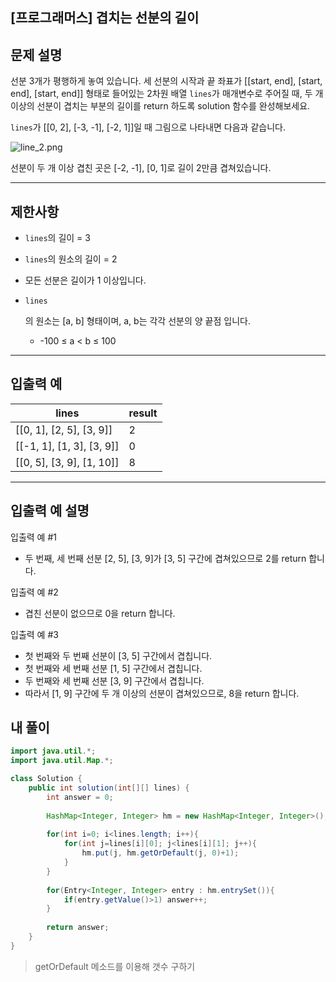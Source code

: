 ## [프로그래머스] 겹치는 선분의 길이

## 문제 설명

선분 3개가 평행하게 놓여 있습니다. 세 선분의 시작과 끝 좌표가 [[start, end], [start, end], [start, end]] 형태로 들어있는 2차원 배열 `lines`가 매개변수로 주어질 때, 두 개 이상의 선분이 겹치는 부분의 길이를 return 하도록 solution 함수를 완성해보세요.

`lines`가 [[0, 2], [-3, -1], [-2, 1]]일 때 그림으로 나타내면 다음과 같습니다.

![line_2.png](https://grepp-programmers.s3.ap-northeast-2.amazonaws.com/files/production/e4122d8b-9ce2-49ce-a360-3d1284babd8a/line_2.png)

선분이 두 개 이상 겹친 곳은 [-2, -1], [0, 1]로 길이 2만큼 겹쳐있습니다.

------

## 제한사항

- `lines`의 길이 = 3

- `lines`의 원소의 길이 = 2

- 모든 선분은 길이가 1 이상입니다.

- ```
  lines
  ```

  의 원소는 [a, b] 형태이며, a, b는 각각 선분의 양 끝점 입니다.

  - -100 ≤ a < b ≤ 100

------

## 입출력 예

| lines                     | result |
| ------------------------- | ------ |
| [[0, 1], [2, 5], [3, 9]]  | 2      |
| [[-1, 1], [1, 3], [3, 9]] | 0      |
| [[0, 5], [3, 9], [1, 10]] | 8      |

------

## 입출력 예 설명

입출력 예 #1

- 두 번째, 세 번째 선분 [2, 5], [3, 9]가 [3, 5] 구간에 겹쳐있으므로 2를 return 합니다.

입출력 예 #2

- 겹친 선분이 없으므로 0을 return 합니다.

입출력 예 #3

- 첫 번째와 두 번째 선분이 [3, 5] 구간에서 겹칩니다.
- 첫 번째와 세 번째 선분 [1, 5] 구간에서 겹칩니다.
- 두 번째와 세 번째 선분 [3, 9] 구간에서 겹칩니다.
- 따라서 [1, 9] 구간에 두 개 이상의 선분이 겹쳐있으므로, 8을 return 합니다.

## 내 풀이

```java
import java.util.*;
import java.util.Map.*;

class Solution {
    public int solution(int[][] lines) {
        int answer = 0;
        
        HashMap<Integer, Integer> hm = new HashMap<Integer, Integer>();
        
        for(int i=0; i<lines.length; i++){
            for(int j=lines[i][0]; j<lines[i][1]; j++){
                hm.put(j, hm.getOrDefault(j, 0)+1);
            }
        }
        
        for(Entry<Integer, Integer> entry : hm.entrySet()){
            if(entry.getValue()>1) answer++;
        }
        
        return answer;
    }
}
```

> getOrDefault 메소드를 이용해 갯수 구하기